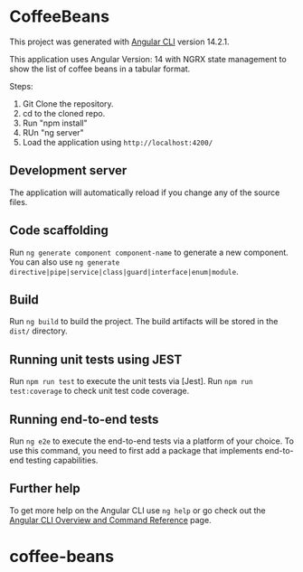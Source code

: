 # CoffeeBeans

This project was generated with [Angular CLI](https://github.com/angular/angular-cli) version 14.2.1.

This application uses Angular Version: 14 with NGRX state management to show the list of coffee beans in a tabular format.

Steps: 

1. Git Clone the repository.
2. cd to the cloned repo.
3. Run "npm install"
4. RUn "ng server" 
5. Load the application using `http://localhost:4200/`

## Development server

The application will automatically reload if you change any of the source files.

## Code scaffolding

Run `ng generate component component-name` to generate a new component. You can also use `ng generate directive|pipe|service|class|guard|interface|enum|module`.

## Build

Run `ng build` to build the project. The build artifacts will be stored in the `dist/` directory.

## Running unit tests using JEST

Run `npm run test` to execute the unit tests via [Jest].
Run `npm run test:coverage` to check unit test code coverage.

## Running end-to-end tests

Run `ng e2e` to execute the end-to-end tests via a platform of your choice. To use this command, you need to first add a package that implements end-to-end testing capabilities.

## Further help

To get more help on the Angular CLI use `ng help` or go check out the [Angular CLI Overview and Command Reference](https://angular.io/cli) page.
# coffee-beans
